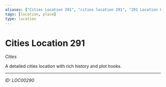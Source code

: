 ```yaml
---
aliases: ["Cities Location 291", "cities location 291", "291 Location Cities"]
tags: [location, place]
type: location
---
```


# Cities Location 291

*Cities*

A detailed cities location with rich history and plot hooks.

---
*ID: LOC00290*